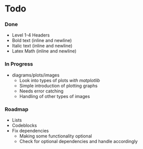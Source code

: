# Todo

### Done

* Level 1-4 Headers
* Bold text (inline and newline)
* Italic text (inline and newline)
* Latex Math (inline and newline)

### In Progress

* diagrams/plots/images
  + Look into types of plots *with matplotlib*
  + Simple introduction of plotting graphs 
  + Needs error catching 
  + Handling of other types of images 

### Roadmap

* Lists
* Codeblocks
* Fix dependencies
  + Making some functionality optional
  + Check for optional dependencies and handle accordingly
